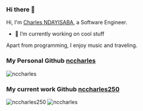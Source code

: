 ### Hi there 👋

Hi, I'm [Charles NDAYISABA](https://nccharles.site), a Software Engineer.
- 🌱 I’m currently working on cool stuff

Apart from programming, I enjoy music and traveling.

### My Personal Github [nccharles](https://github.com/nccharles)
<img src="https://github-readme-stats.vercel.app/api?username=nccharles&show_icons=true&theme=gotham" alt="nccharles" />

### My current work Github [nccharles250](https://github.com/nccharles250)
<img src="https://github-readme-stats.vercel.app/api?username=nccharles250&show_icons=true&theme=gotham" alt="nccharles250" />

<img src="https://github-readme-stats.vercel.app/api/top-langs/?username=nccharles&show_icons=true&theme=gotham&layout=compact" alt="nccharles" />

